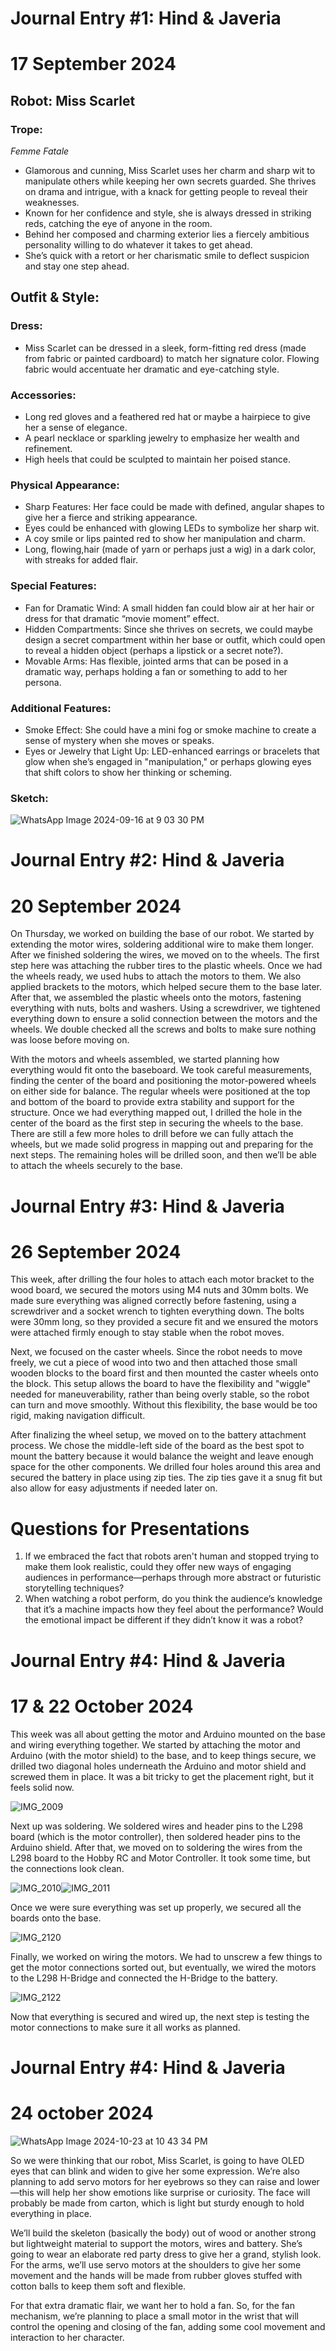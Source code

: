 # Journal Entry #1: Hind & Javeria 
# 17 September 2024

## Robot: Miss Scarlet
### Trope:
*Femme Fatale</br>* 

- Glamorous and cunning, Miss Scarlet uses her charm and sharp wit to manipulate others while keeping her own secrets guarded. She thrives on drama and intrigue, with a knack for getting people to reveal their weaknesses.
- Known for her confidence and style, she is always dressed in striking reds, catching the eye of anyone in the room.
- Behind her composed and charming exterior lies a fiercely ambitious personality willing to do whatever it takes to get ahead.
- She’s quick with a retort or her charismatic smile to deflect suspicion and stay one step ahead.


## Outfit & Style:
### Dress:  
- Miss Scarlet can be dressed in a sleek, form-fitting red dress (made from fabric or painted cardboard) to match her signature color. Flowing fabric would accentuate her dramatic and eye-catching style.
### Accessories:
- Long red gloves and a feathered red hat or maybe a hairpiece to give her a sense of elegance.
- A pearl necklace or sparkling jewelry to emphasize her wealth and refinement.
- High heels that could be sculpted to maintain her poised stance.
### Physical Appearance:
- Sharp Features: Her face could be made with defined, angular shapes to give her a fierce and striking appearance.
- Eyes could be enhanced with glowing LEDs to symbolize her sharp wit. 
- A coy smile or lips painted red to show her manipulation and charm.
- Long, flowing,hair (made of yarn or perhaps just a wig) in a dark color, with streaks for added flair.
### Special Features:
- Fan for Dramatic Wind: A small hidden fan could blow air at her hair or dress for that dramatic “movie moment” effect.
- Hidden Compartments: Since she thrives on secrets, we could maybe design a secret compartment within her base or outfit, which could open to reveal a hidden object (perhaps a lipstick or a secret note?).
- Movable Arms: Has flexible, jointed arms that can be posed in a dramatic way, perhaps holding a fan or something to add to her persona.
### Additional Features:
- Smoke Effect: She could have a mini fog or smoke machine to create a sense of mystery when she moves or speaks.
- Eyes or Jewelry that Light Up: LED-enhanced earrings or bracelets that glow when she’s engaged in "manipulation," or perhaps glowing eyes that shift colors to show her thinking or scheming.
### Sketch:
![WhatsApp Image 2024-09-16 at 9 03 30 PM](https://github.com/user-attachments/assets/f4c25ff1-b1af-464f-9424-bc7aee002e80)

# Journal Entry #2: Hind & Javeria 
# 20 September 2024
On Thursday, we worked on building the base of our robot. We started by extending the motor wires, soldering additional wire to make them longer. After we finished soldering the wires, we moved on to the wheels. The first step here was attaching the rubber tires to the plastic wheels. Once we had the wheels ready, we used hubs to attach the motors to them. We also applied brackets to the motors, which helped secure them to the base later. After that, we assembled the plastic wheels onto the motors, fastening everything with nuts, bolts and washers. Using a screwdriver, we tightened everything down to ensure a solid connection between the motors and the wheels. We double checked all the screws and bolts to make sure nothing was loose before moving on.

With the motors and wheels assembled, we started planning how everything would fit onto the baseboard. We took careful measurements, finding the center of the board and positioning the motor-powered wheels on either side for balance. The regular wheels were positioned at the top and bottom of the board to provide extra stability and support for the structure. Once we had everything mapped out, I drilled the hole in the center of the board as the first step in securing the wheels to the base. There are still a few more holes to drill before we can fully attach the wheels, but we made solid progress in mapping out and preparing for the next steps. The remaining holes will be drilled soon, and then we’ll be able to attach the wheels securely to the base.

# Journal Entry #3: Hind & Javeria 
# 26 September 2024

This week, after drilling the four holes to attach each motor bracket to the wood board, we secured the motors using M4 nuts and 30mm bolts. We made sure everything was aligned correctly before fastening, using a screwdriver and a socket wrench to tighten everything down. The bolts were 30mm long, so they provided a secure fit and we ensured the motors were attached firmly enough to stay stable when the robot moves.

Next, we focused on the caster wheels. Since the robot needs to move freely, we cut a piece of wood into two and then attached those small wooden blocks to the board first and then mounted the caster wheels onto the block. This setup allows the board to have the flexibility and "wiggle" needed for maneuverability, rather than being overly stable, so the robot can turn and move smoothly. Without this flexibility, the base would be too rigid, making navigation difficult. 

After finalizing the wheel setup, we moved on to the battery attachment process. We chose the middle-left side of the board as the best spot to mount the battery because it would balance the weight and leave enough space for the other components. We drilled four holes around this area and secured the battery in place using zip ties. The zip ties gave it a snug fit but also allow for easy adjustments if needed later on.

# Questions for Presentations 
1. If we embraced the fact that robots aren't human and stopped trying to make them look realistic, could they offer new ways of engaging audiences in performance—perhaps through more abstract or futuristic storytelling techniques?
2. When watching a robot perform, do you think the audience’s knowledge that it’s a machine impacts how they feel about the performance? Would the emotional impact be different if they didn’t know it was a robot?


# Journal Entry #4: Hind & Javeria 
# 17 & 22 October 2024
This week was all about getting the motor and Arduino mounted on the base and wiring everything together. We started by attaching the motor and Arduino (with the motor shield) to the base, and to keep things secure, we drilled two diagonal holes underneath the Arduino and motor shield and screwed them in place. It was a bit tricky to get the placement right, but it feels solid now.

![IMG_2009](https://github.com/user-attachments/assets/f0635143-76e6-4b32-885e-b2f9cea4252c)

Next up was soldering. We soldered wires and header pins to the L298 board (which is the motor controller), then soldered header pins to the Arduino shield. After that, we moved on to soldering the wires from the L298 board to the Hobby RC and Motor Controller. It took some time, but the connections look clean.

![IMG_2010](https://github.com/user-attachments/assets/c9618504-ce8b-4168-83d9-4d9418b4e11c)![IMG_2011](https://github.com/user-attachments/assets/42e96d9b-f1bc-4c88-805e-e9cdba7a6e63)

Once we were sure everything was set up properly, we secured all the boards onto the base.

![IMG_2120](https://github.com/user-attachments/assets/77b9298e-1917-4331-92ea-1dea14daec47)

Finally, we worked on wiring the motors. We had to unscrew a few things to get the motor connections sorted out, but eventually, we wired the motors to the L298 H-Bridge and connected the H-Bridge to the battery. 

![IMG_2122](https://github.com/user-attachments/assets/c6307062-d0f8-4c8d-adc6-d96c9579244f)

Now that everything is secured and wired up, the next step is testing the motor connections to make sure it all works as planned.

# Journal Entry #4: Hind & Javeria 
# 24 october 2024

![WhatsApp Image 2024-10-23 at 10 43 34 PM](https://github.com/user-attachments/assets/51a07a36-cb14-4f25-93be-a06091d3616e)

So we were thinking that our robot, Miss Scarlet, is going to have OLED eyes that can blink and widen to give her some expression. We’re also planning to add servo motors for her eyebrows so they can raise and lower—this will help her show emotions like surprise or curiosity. The face will probably be made from carton, which is light but sturdy enough to hold everything in place.

We’ll build the skeleton (basically the body) out of wood or another strong but lightweight material to support the motors, wires and battery. She’s going to wear an elaborate red party dress to give her a grand, stylish look. For the arms, we’ll use servo motors at the shoulders to give her some movement and the hands will be made from rubber gloves stuffed with cotton balls to keep them soft and flexible.

For that extra dramatic flair, we want her to hold a fan. So, for the fan mechanism, we’re planning to place a small motor in the wrist that will control the opening and closing of the fan, adding some cool movement and interaction to her character.
